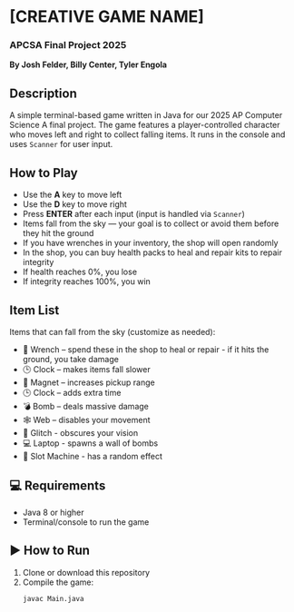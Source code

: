 # [CREATIVE GAME NAME]  
### APCSA Final Project 2025  
**By Josh Felder, Billy Center, Tyler Engola**

## Description  
A simple terminal-based game written in Java for our 2025 AP Computer Science A final project. The game features a player-controlled character who moves left and right to collect falling items. It runs in the console and uses `Scanner` for user input.

## How to Play  
- Use the **A** key to move left  
- Use the **D** key to move right  
- Press **ENTER** after each input (input is handled via `Scanner`)  
- Items fall from the sky — your goal is to collect or avoid them before they hit the ground
- If you have wrenches in your inventory, the shop will open randomly
- In the shop, you can buy health packs to heal and repair kits to repair integrity
- If health reaches 0%, you lose
- If integrity reaches 100%, you win

## Item List  
Items that can fall from the sky (customize as needed):  
- 🔧 Wrench – spend these in the shop to heal or repair - if it hits the ground, you take damage  
- 🕒 Clock – makes items fall slower  
- 🧲 Magnet – increases pickup range  
- 🕒 Clock – adds extra time  
- 💣 Bomb – deals massive damage  
- 🕸 Web – disables your movement  
- 👾 Glitch - obscures your vision  
- 💻 Laptop - spawns a wall of bombs  
- 🎰 Slot Machine - has a random effect   

## 💻 Requirements  
- Java 8 or higher  
- Terminal/console to run the game  

## ▶️ How to Run  
1. Clone or download this repository  
2. Compile the game:  
   ```bash  
   javac Main.java  
